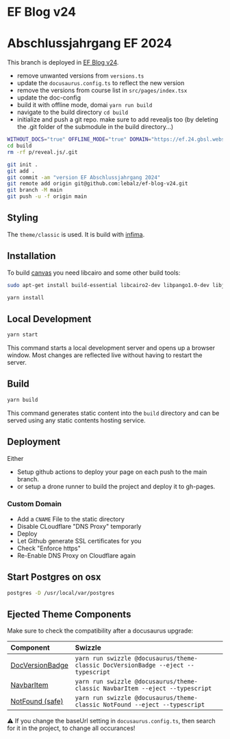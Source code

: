 # EF Blog v24

# Abschlussjahrgang EF 2024

This branch is deployed in [EF Blog v24](https://github.com/lebalz/ef-blog-v24).
- remove unwanted versions from `versions.ts`
- update the `docusaurus.config.ts` to reflect the new version
- remove the versions from course list in `src/pages/index.tsx`
- update the doc-config
- build it with offline mode, domai `yarn run build`
- navigate to the build directory `cd build`
- initialize and push a git repo. make sure to add revealjs too (by deleting the .git folder of the submodule in the build directory...)

```bash
WITHOUT_DOCS="true" OFFLINE_MODE="true" DOMAIN="https://ef.24.gbsl.website" UMAMI_ID="26afa3d9-bc2f-4fe6-91ec-0ee486eb6aef" UMAMI_SRC="https://umami.gbsl.website/tell-me.js" NODE_OPTIONS="--max_old_space_size=12288" yarn run build
cd build
rm -rf p/reveal.js/.git

git init .
git add .
git commit -am "version EF Abschlussjahrgang 2024"
git remote add origin git@github.com:lebalz/ef-blog-v24.git
git branch -M main
git push -u -f origin main
```

## Styling

The `theme/classic` is used. It is build with [infima](https://infima.dev/).


## Installation

To build [canvas]() you need libcairo and some other build tools:

```bash
sudo apt-get install build-essential libcairo2-dev libpango1.0-dev libjpeg-dev libgif-dev librsvg2-dev
```

```bash
yarn install
```

## Local Development

```bash
yarn start
```

This command starts a local development server and opens up a browser window. Most changes are reflected live without having to restart the server.

## Build

```bash
yarn build
```

This command generates static content into the `build` directory and can be served using any static contents hosting service.

## Deployment
Either
- Setup github actions to deploy your page on each push to the main branch.
- or setup a drone runner to build the project and deploy it to gh-pages.

### Custom Domain

- Add a `CNAME` File to the static directory
- Disable CLoudflare "DNS Proxy" temporarly
- Deploy
- Let Github generate SSL certificates for you
- Check "Enforce https"
- Re-Enable DNS Proxy on Cloudflare again

## Start Postgres on osx

```bash
postgres -D /usr/local/var/postgres
```


## Ejected Theme Components

Make sure to check the compatibility after a docusaurus upgrade:

| Component                                              | Swizzle                                                                           |
| :----------------------------------------------------- | :-------------------------------------------------------------------------------- |
| [DocVersionBadge](src/theme/DocVersionBadge/index.tsx) | `yarn run swizzle @docusaurus/theme-classic DocVersionBadge --eject --typescript` |
| [NavbarItem](src/theme/NavbarItem/index.tsx)           | `yarn run swizzle @docusaurus/theme-classic NavbarItem --eject --typescript`      |
| [NotFound (safe)](src/theme/NotFound.tsx)              | `yarn run swizzle @docusaurus/theme-classic NotFound --eject --typescript`        |

⚠️ If you change the baseUrl setting in `docusaurus.config.ts`, then search for it in the project, to change all occurances!
